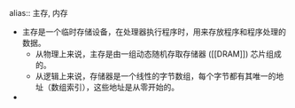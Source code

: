alias:: 主存, 内存

- 主存是一个临时存储设备，在处理器执行程序时，用来存放程序和程序处理的数据。
	- 从物理上来说，主存是由一组动态随机存取存储器 ([[DRAM]]) 芯片组成的。
	- 从逻辑上来说，存储器是一个线性的字节数组，每个字节都有其唯一的地址（数组索引），这些地址是从零开始的。
-